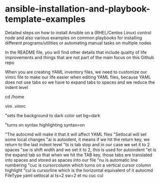 # ansible-installation-and-playbook-template-examples

Detailed steps on how to install Ansible on a (RHEL/Centos Linux) control node and also various examples on common playbooks for installing different programs/utilities or automating manual tasks on multiple nodes

In the README file, you will find other details that include quality of life improvements and things that are not part of the main focus on this Github repo

When you are creating YAML inventory files, we need to customize our vimrc file to make our life easier
when editing YAML files, because YAML does not use tabs so we have to expand tabs to spaces and we reduce the indent level

cd /home

vim .vimrc

"sets the background to dark color
set bg=dark

"turns on syntax highlighting
syntax=on

"The autocmd will make it that it will affect YAML files
"Setlocal will set some local changes
"ai is autoident, it means if we hit the return key, we return to the last indent level
"ts is tab stop and in our case we set it to 2 spaces
"sw is shift width and we set it to 2, this is used for autoindent
"et is the expand tab so that when we hit the TAB key, those tabs are translated into spaces and stored as spaces into our file
"nu is automatic line numbering
"cuc is cursorcolumn which turns on a vertical cursor column highlight
"cul is cursorline which is the horizontal equivalent of it
autocmd FileType yaml setlocal ai ts=2 sw=2 et nu cuc cul
